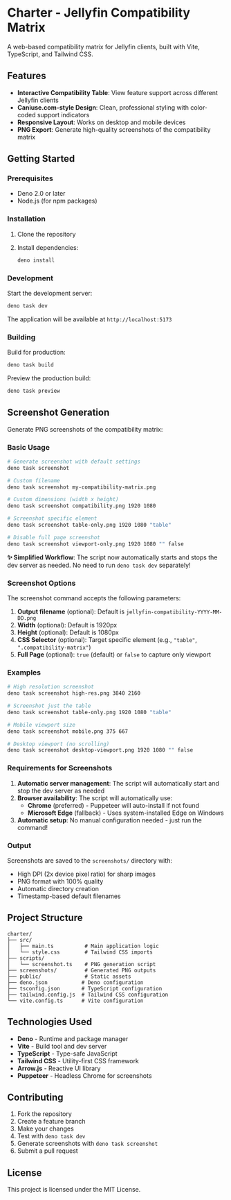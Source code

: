 # Charter - Jellyfin Compatibility Matrix

A web-based compatibility matrix for Jellyfin clients, built with Vite, TypeScript, and Tailwind CSS.

## Features

- **Interactive Compatibility Table**: View feature support across different Jellyfin clients
- **Caniuse.com-style Design**: Clean, professional styling with color-coded support indicators
- **Responsive Layout**: Works on desktop and mobile devices
- **PNG Export**: Generate high-quality screenshots of the compatibility matrix

## Getting Started

### Prerequisites

- Deno 2.0 or later
- Node.js (for npm packages)

### Installation

1. Clone the repository
2. Install dependencies:

   ```bash
   deno install
   ```

### Development

Start the development server:

```bash
deno task dev
```

The application will be available at `http://localhost:5173`

### Building

Build for production:

```bash
deno task build
```

Preview the production build:

```bash
deno task preview
```

## Screenshot Generation

Generate PNG screenshots of the compatibility matrix:

### Basic Usage

```bash
# Generate screenshot with default settings
deno task screenshot

# Custom filename
deno task screenshot my-compatibility-matrix.png

# Custom dimensions (width x height)
deno task screenshot compatibility.png 1920 1080

# Screenshot specific element
deno task screenshot table-only.png 1920 1080 "table"

# Disable full page screenshot
deno task screenshot viewport-only.png 1920 1080 "" false
```

**✨ Simplified Workflow**: The script now automatically starts and stops the dev server as needed. No need to run `deno task dev` separately!

### Screenshot Options

The screenshot command accepts the following parameters:

1. **Output filename** (optional): Default is `jellyfin-compatibility-YYYY-MM-DD.png`
2. **Width** (optional): Default is 1920px
3. **Height** (optional): Default is 1080px
4. **CSS Selector** (optional): Target specific element (e.g., `"table"`, `".compatibility-matrix"`)
5. **Full Page** (optional): `true` (default) or `false` to capture only viewport

### Examples

```bash
# High resolution screenshot
deno task screenshot high-res.png 3840 2160

# Screenshot just the table
deno task screenshot table-only.png 1920 1080 "table"

# Mobile viewport size
deno task screenshot mobile.png 375 667

# Desktop viewport (no scrolling)
deno task screenshot desktop-viewport.png 1920 1080 "" false
```

### Requirements for Screenshots

1. **Automatic server management**: The script will automatically start and stop the dev server as needed
2. **Browser availability**: The script will automatically use:
   - **Chrome** (preferred) - Puppeteer will auto-install if not found
   - **Microsoft Edge** (fallback) - Uses system-installed Edge on Windows
3. **Automatic setup**: No manual configuration needed - just run the command!

### Output

Screenshots are saved to the `screenshots/` directory with:

- High DPI (2x device pixel ratio) for sharp images
- PNG format with 100% quality
- Automatic directory creation
- Timestamp-based default filenames

## Project Structure

```
charter/
├── src/
│   ├── main.ts          # Main application logic
│   └── style.css        # Tailwind CSS imports
├── scripts/
│   └── screenshot.ts    # PNG generation script
├── screenshots/         # Generated PNG outputs
├── public/              # Static assets
├── deno.json           # Deno configuration
├── tsconfig.json       # TypeScript configuration
├── tailwind.config.js  # Tailwind CSS configuration
└── vite.config.ts      # Vite configuration
```

## Technologies Used

- **Deno** - Runtime and package manager
- **Vite** - Build tool and dev server
- **TypeScript** - Type-safe JavaScript
- **Tailwind CSS** - Utility-first CSS framework
- **Arrow.js** - Reactive UI library
- **Puppeteer** - Headless Chrome for screenshots

## Contributing

1. Fork the repository
2. Create a feature branch
3. Make your changes
4. Test with `deno task dev`
5. Generate screenshots with `deno task screenshot`
6. Submit a pull request

## License

This project is licensed under the MIT License.
